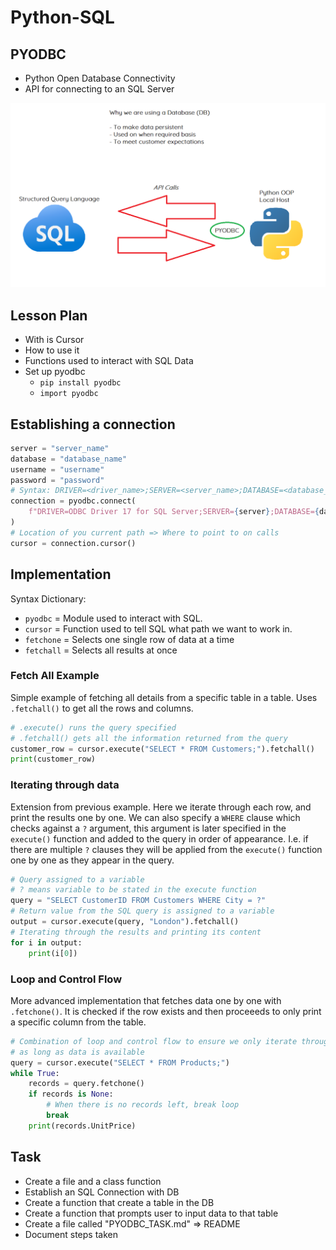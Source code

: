 # Python-SQL

## PYODBC

- Python Open Database Connectivity
- API for connecting to an SQL Server

![Diagram](PythonSQL.png)

## Lesson Plan

- With is Cursor
- How to use it
- Functions used to interact with SQL Data
- Set up pyodbc
  - `pip install pyodbc`
  - `import pyodbc`

## Establishing a connection

```python
server = "server_name"
database = "database_name"
username = "username"
password = "password"
# Syntax: DRIVER=<driver_name>;SERVER=<server_name>;DATABASE=<database_name>;UID=<username>;PWD=<password>
connection = pyodbc.connect(
    f"DRIVER=ODBC Driver 17 for SQL Server;SERVER={server};DATABASE={database};UID={username};PWD={password}"
)
# Location of you current path => Where to point to on calls
cursor = connection.cursor()
```

## Implementation

Syntax Dictionary:

- `pyodbc` = Module used to interact with SQL.
- `cursor` = Function used to tell SQL what path we want to work in.
- `fetchone` = Selects one single row of data at a time
- `fetchall` = Selects all results at once

### Fetch All Example

Simple example of fetching all details from a specific table in a table. Uses `.fetchall()` to get all the rows and columns.

```python
# .execute() runs the query specified
# .fetchall() gets all the information returned from the query
customer_row = cursor.execute("SELECT * FROM Customers;").fetchall()
print(customer_row)
```

### Iterating through data

Extension from previous example. Here we iterate through each row, and print the results one by one. We can also specify a `WHERE` clause which checks against a `?` argument, this argument is later specified in the `execute()` function and added to the query in order of appearance. I.e. if there are multiple `?` clauses they will be applied from the `execute()` function one by one as they appear in the query.

```python
# Query assigned to a variable
# ? means variable to be stated in the execute function
query = "SELECT CustomerID FROM Customers WHERE City = ?"
# Return value from the SQL query is assigned to a variable
output = cursor.execute(query, "London").fetchall()
# Iterating through the results and printing its content
for i in output:
    print(i[0])
```

### Loop and Control Flow

More advanced implementation that fetches data one by one with `.fetchone()`. It is checked if the row exists and then proceeeds to only print a specific column from the table.

```python
# Combination of loop and control flow to ensure we only iterate through data
# as long as data is available
query = cursor.execute("SELECT * FROM Products;")
while True:
    records = query.fetchone()
    if records is None:
        # When there is no records left, break loop
        break
    print(records.UnitPrice)
```

## Task

- Create a file and a class function
- Establish an SQL Connection with DB
- Create a function that create a table in the DB
- Create a function that prompts user to input data to that table
- Create a file called "PYODBC_TASK.md" => README
- Document steps taken
